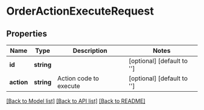 # OrderActionExecuteRequest

## Properties
Name | Type | Description | Notes
------------ | ------------- | ------------- | -------------
**id** | **string** |  | [optional] [default to '']
**action** | **string** | Action code to execute | [optional] [default to '']

[[Back to Model list]](../../README.md#documentation-for-models) [[Back to API list]](../../README.md#documentation-for-api-endpoints) [[Back to README]](../../README.md)

